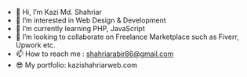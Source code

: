 - 👋 Hi, I’m Kazi Md. Shahriar
- 👀 I’m interested in Web Design & Development
- 🌱 I’m currently learning PHP, JavaScript
- 💞️ I’m looking to collaborate on Freelance Marketplace such as Fiverr, Upwork etc.
- 📫 How to reach me : shahriarabir86@gmail.com
- 😎 My portfolio: kazishahriarweb.com

<!---
ShahriarAbir86/ShahriarAbir86 is a ✨ special ✨ repository because its `README.md` (this file) appears on your GitHub profile.
You can click the Preview link to take a look at your changes.
--->
